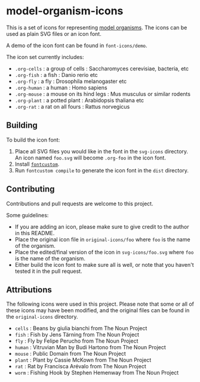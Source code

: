 model-organism-icons
====================

This is a set of icons for representing [model organisms](http://en.wikipedia.org/wiki/Model_organism).  The icons can be used as plain SVG files or an icon font.

A demo of the icon font can be found in `font-icons/demo`.

The icon set currently includes:

* `.org-cells` : a group of cells : Saccharomyces cerevisiae, bacteria, etc
* `.org-fish` : a fish : Danio rerio etc
* `.org-fly` : a fly : Drosophila melanogaster etc
* `.org-human` : a human : Homo sapiens
* `.org-mouse` : a mouse on its hind legs : Mus musculus or similar rodents
* `.org-plant` : a potted plant : Arabidopsis thaliana etc
* `.org-rat` : a rat on all fours : Rattus norvegicus



## Building

To build the icon font:

1. Place all SVG files you would like in the font in the `svg-icons` directory.  An icon named `foo.svg` will become `.org-foo` in the icon font.
1. Install [`fontcustom`](https://github.com/FontCustom/fontcustom).
1. Run `fontcustom compile` to generate the icon font in the `dist` directory.



## Contributing

Contributions and pull requests are welcome to this project.  

Some guidelines:

* If you are adding an icon, please make sure to give credit to the author in this README.
* Place the original icon file in `original-icons/foo` where `foo` is the name of the organism.
* Place the edited/final version of the icon in `svg-icons/foo.svg` where `foo` is the name of the organism.
* Either build the icon font to make sure all is well, or note that you haven't tested it in the pull request.



## Attributions

The following icons were used in this project.  Please note that some or all of these icons may have been modified, and the original files can be found in the `original-icons` directory.

* `cells` : Beans by giulia bianchi from The Noun Project
* `fish` : Fish by Jens Tärning from The Noun Project
* `fly` : Fly by Felipe Perucho from The Noun Project
* `human` : Vitruvian Man by Budi Hartono from The Noun Project
* `mouse` : Public Domain from The Noun Project
* `plant` : Plant by Cassie McKown from The Noun Project
* `rat` : Rat by Francisca Arévalo from The Noun Project
* `worm` : Fishing Hook by Stephen Hemenway from The Noun Project